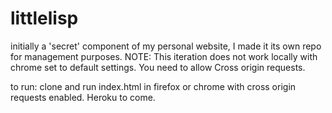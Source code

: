 # littlelisp
initially a 'secret' component of my personal website, I made it its own repo for management purposes.
NOTE: This iteration does not work locally with chrome set to default settings. You need to allow Cross origin requests.

to run: clone and run index.html in firefox or chrome with cross origin requests enabled. Heroku to come.
